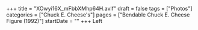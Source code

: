 +++
title = "XOwyi16X_mFbbXMhp64H.avif"
draft = false
tags = ["Photos"]
categories = ["Chuck E. Cheese's"]
pages = ["Bendable Chuck E. Cheese Figure (1992)"]
startDate = ""
+++
Left
